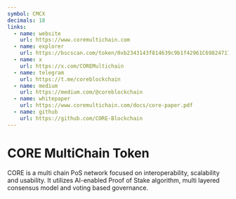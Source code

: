 ```yaml
---
symbol: CMCX
decimals: 18
links:
  - name: website
    url: https://www.coremultichain.com
  - name: explorer
    url: https://bscscan.com/token/0xb2343143f814639c9b1f42961C698247171dF34a
  - name: x
    url: https://x.com/COREMultichain
  - name: telegram
    url: https://t.me/coreblockchain
  - name: medium
    url: https://medium.com/@coreblockchain
  - name: whitepaper
    url: https://www.coremultichain.com/docs/core-paper.pdf
  - name: github
    url: https://github.com/CORE-Blockchain
---
```


# CORE MultiChain Token

CORE is a multi chain PoS network focused on interoperability, scalability and usability. It utilizes AI-enabled Proof of Stake algorithm, multi layered consensus model and voting based governance.
